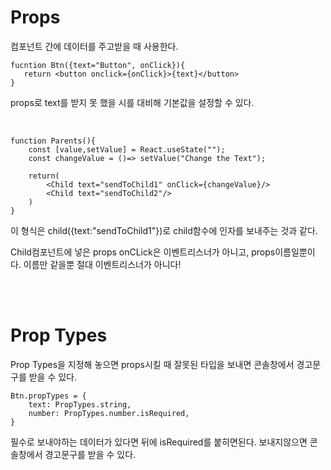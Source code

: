 # Props

컴포넌트 간에 데이터를 주고받을 때 사용한다.

    fucntion Btn({text="Button", onClick}){
       return <button onclick={onClick}>{text}</button>
    }

props로 text를 받지 못 했을 시를 대비해 기본값을 설정할 수 있다.

<br/>

    function Parents(){
        const [value,setValue] = React.useState("");
        const changeValue = ()=> setValue("Change the Text");

        return(
            <Child text="sendToChild1" onClick={changeValue}/>
            <Child text="sendToChild2"/>
        )
    }

<child text="sendToChild1"/> 이 형식은
child({text:"sendToChild1"})로
child함수에 인자를 보내주는 것과 같다.

Child컴포넌트에 넣은 props onCLick은 이벤트리스너가 아니고, props이름일뿐이다. 이름만 같을뿐 절대 이벤트리스너가 아니다!

<br/>
<br/>

# Prop Types

Prop Types을 지정해 놓으면 props시킬 때 잘못된 타입을 보내면 콘솔창에서 경고문구를 받을 수 있다.

    Btn.propTypes = {
        text: PropTypes.string,
        number: PropTypes.number.isRequired,
    }

필수로 보내야하는 데이터가 있다면 뒤에 isRequired를 붙히면된다. 보내지않으면 콘솔창에서 경고문구를 받을 수 있다.
